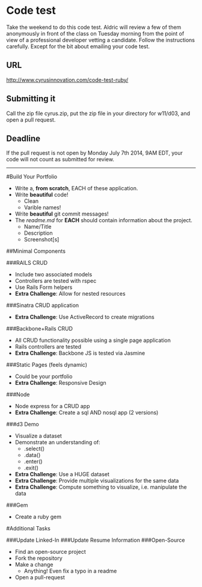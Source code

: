 # Code test
Take the weekend to do this code test. Aldric will review a few of them anonymously in front of the class on Tuesday morning from the point of view of a professional developer vetting a candidate. Follow the instructions carefully. Except for the bit about emailing your code test.

## URL
http://www.cyrusinnovation.com/code-test-ruby/

## Submitting it
Call the zip file cyrus.zip, put the zip file in your directory for w11/d03, and open a pull request.

## Deadline
If the pull request is not open by Monday July 7th 2014, 9AM EDT, your code will not count as submitted for review.

---

#Build Your Portfolio
- Write a, **from scratch**, EACH of these application.
- Write **beautiful** code!
  - Clean
  - Varible names!
- Write **beautiful** git commit messages!
- The *readme.md* for **EACH** should contain information about the project.
  - Name/Title
  - Description
  - Screenshot[s]

##Minimal Components

###RAILS CRUD
  - Include two associated models
  - Controllers are tested with rspec
  - Use Rails Form helpers
  - **Extra Challenge**: Allow for nested resources

###Sinatra CRUD application
  - **Extra Challenge**: Use ActiveRecord to create migrations

###Backbone+Rails CRUD
  - All CRUD functionality possible using a single page application
  - Rails controllers are tested
  - **Extra Challenge**: Backbone JS is tested via Jasmine

###Static Pages (feels dynamic)
  - Could be your portfolio
  - **Extra Challenge**: Responsive Design

###Node
  - Node express for a CRUD app
  - **Extra Challenge**: Create a sql AND nosql app (2 versions)

###d3 Demo
  - Visualize a dataset
  - Demonstrate an understanding of:
    - .select()
    - .data()
    - .enter()
    - .exit()
  - **Extra Challenge**: Use a HUGE dataset
  - **Extra Challenge**: Provide multiple visualizations for the same data
  - **Extra Challenge**: Compute something to visualize, i.e. manipulate the data

###Gem
  - Create a ruby gem


#Additional Tasks


###Update Linked-In
###Update Resume Information
###Open-Source
  - Find an open-source project
  - Fork the repository
  - Make a change
    - Anything!  Even fix a typo in a readme
  - Open a pull-request
